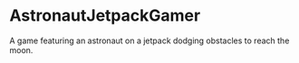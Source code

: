 # AstronautJetpackGamer
A game featuring an astronaut on a jetpack dodging obstacles to reach the moon.
